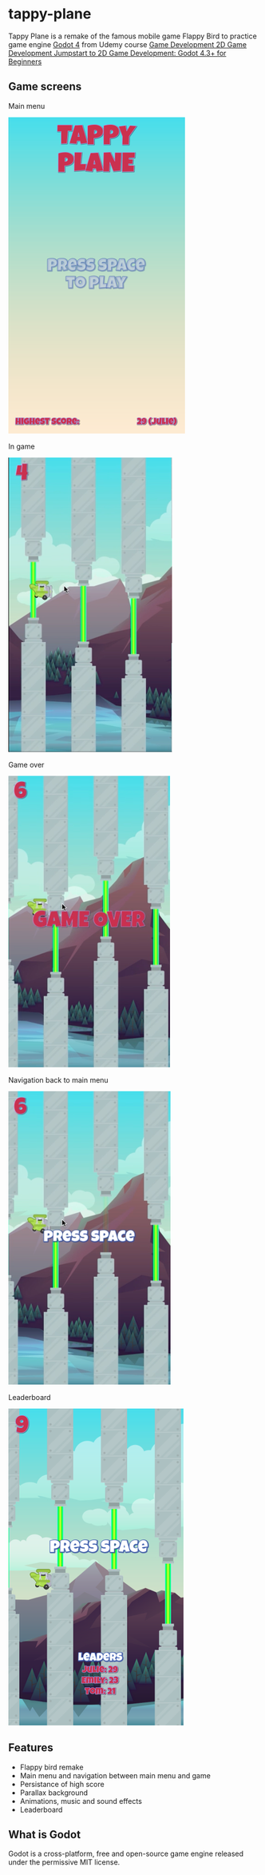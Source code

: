# tappy-plane

Tappy Plane is a remake of the famous mobile game Flappy Bird to practice game engine [Godot 4](https://godotengine.org/) from Udemy course [Game Development 2D Game Development Jumpstart to 2D Game Development: Godot 4.3+ for Beginners](https://www.udemy.com/course/jumpstart-to-2d-game-development-godot-4-for-beginners)

## Game screens

Main menu

![Main menu](/readme_imgs/main_menu.png)

In game

![In game](/readme_imgs/gameplay.png)

Game over

![Game over](/readme_imgs/game_over.png)

Navigation back to main menu

![Back to main menu](/readme_imgs/press_space.png)

Leaderboard

![Leaderboard](/readme_imgs/leaderboard.png)

## Features

- Flappy bird remake
- Main menu and navigation between main menu and game
- Persistance of high score
- Parallax background
- Animations, music and sound effects
- Leaderboard

## What is Godot

Godot is a cross-platform, free and open-source game engine released under the permissive MIT license.
